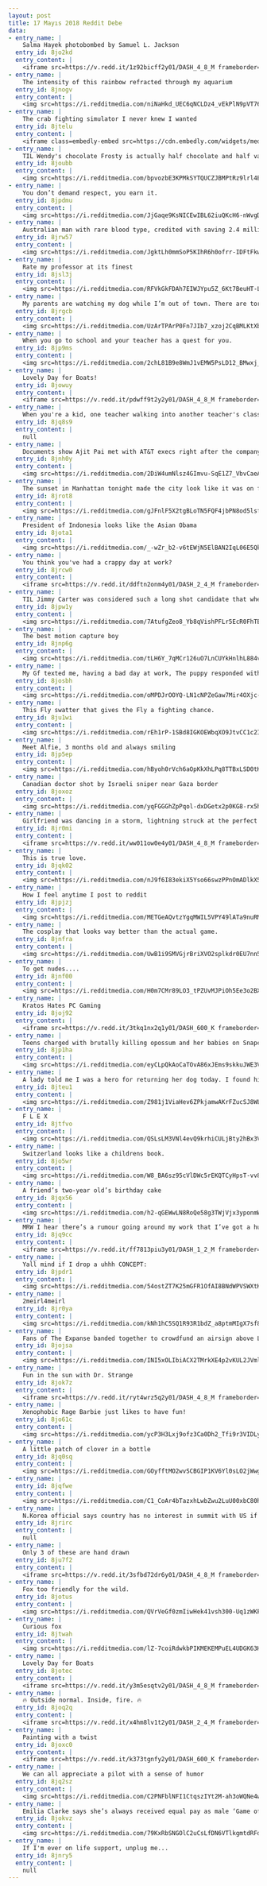 ```yaml
---
layout: post
title: 17 Mayıs 2018 Reddit Debe
data:
- entry_name: |
    Salma Hayek photobombed by Samuel L. Jackson
  entry_id: 8jo2kd
  entry_content: |
    <iframe src=https://v.redd.it/1z92bicff2y01/DASH_4_8_M frameborder=0></iframe>
- entry_name: |
    The intensity of this rainbow refracted through my aquarium
  entry_id: 8jnogv
  entry_content: |
    <img src=https://i.redditmedia.com/niNaHkd_UEC6qNCLDz4_vEkPlN9pVT76DDBgQ4UYoG4.jpg?s=22a33cc34ae8c11a62df944462683799 frameborder=0>
- entry_name: |
    The crab fighting simulator I never knew I wanted
  entry_id: 8jtelu
  entry_content: |
    <iframe class=embedly-embed src=https://cdn.embedly.com/widgets/media.html?src=https%3A%2F%2Fgfycat.com%2Fifr%2FTautWickedDaddylonglegs&url=https%3A%2F%2Fgfycat.com%2FTautWickedDaddylonglegs&image=https%3A%2F%2Fthumbs.gfycat.com%2FTautWickedDaddylonglegs-size_restricted.gif&key=522baf40bd3911e08d854040d3dc5c07&type=text%2Fhtml&schema=gfycat width=600 height=338 scrolling=no frameborder=0 allowfullscreen></iframe>
- entry_name: |
    TIL Wendy's chocolate Frosty is actually half chocolate and half vanilla because owner Dave Thomas thought full chocolate would be too overpowering a flavor paired with their burger and fries meal.
  entry_id: 8joubb
  entry_content: |
    <img src=https://i.redditmedia.com/bpvozbE3KPMkSYTQUCZJBMPtRz9lrl4E2r1cjis-Zco.jpg?s=c584cce4627782e28252b676ddd094be frameborder=0>
- entry_name: |
    You don’t demand respect, you earn it.
  entry_id: 8jpdmu
  entry_content: |
    <img src=https://i.redditmedia.com/JjGaqe9KsNICEwIBL62iuQKcH6-nWvgDpDVIiGPnu60.jpg?s=47029f9d53eba16decaa738176c45264 frameborder=0>
- entry_name: |
    Australian man with rare blood type, credited with saving 2.4 million babies, donates blood for the last time
  entry_id: 8jrw57
  entry_content: |
    <img src=https://i.redditmedia.com/JgktLh0mmSoP5KIhR6h0ofrr-IDFtFkwGrtHBQtu3i0.jpg?s=f637119b71d05f3b105a888c3a54e51b frameborder=0>
- entry_name: |
    Rate my professor at its finest
  entry_id: 8jsl3j
  entry_content: |
    <img src=https://i.redditmedia.com/RFVkGkFDAh7EIWJYpu5Z_6Kt7BeuHT-LPmYMT7rNIW8.jpg?s=a5d63680bdb12e5f49399125bdaef757 frameborder=0>
- entry_name: |
    My parents are watching my dog while I’m out of town. There are tornado warnings and my dad sent me this pic to let me know my dog will be safe.
  entry_id: 8jrgcb
  entry_content: |
    <img src=https://i.redditmedia.com/UzArTPArP0Fn7JIb7_xzoj2CqBMLKtXbdz6JhNyb4LE.jpg?s=59184ae8607f255a6160606b54bb5d99 frameborder=0>
- entry_name: |
    When you go to school and your teacher has a quest for you.
  entry_id: 8jp9ms
  entry_content: |
    <img src=https://i.redditmedia.com/2chL81B9e8WmJ1vEMW5PsLD12_BMwxj_9jQ_uTJ3Ovk.jpg?s=0bfb418a2d46a65c24a6c21692989ca9 frameborder=0>
- entry_name: |
    Lovely Day for Boats!
  entry_id: 8jowuy
  entry_content: |
    <iframe src=https://v.redd.it/pdwff9t2y2y01/DASH_4_8_M frameborder=0></iframe>
- entry_name: |
    When you're a kid, one teacher walking into another teacher's classroom is the biggest crossover event reality has to offer
  entry_id: 8jq8s9
  entry_content: |
    null
- entry_name: |
    Documents show Ajit Pai met with AT&T execs right after the company started paying Michael Cohen. Congress needs to overturn the FCC’s net neutrality repeal and investigate.
  entry_id: 8jnh0y
  entry_content: |
    <img src=https://i.redditmedia.com/2DiW4umNlsz4GImvu-SqE1Z7_VbvCaeARN_NpybFEXI.jpg?s=fd3da0d05bfa05852533a9e588ea6613 frameborder=0>
- entry_name: |
    The sunset in Manhattan tonight made the city look like it was on fire
  entry_id: 8jrot8
  entry_content: |
    <img src=https://i.redditmedia.com/gJFnlF5X2tgBLoTN5FQF4jbPN8od5lsfpH_gg4Ib0v0.jpg?s=c3ed99acd28afad247dce7163eb90719 frameborder=0>
- entry_name: |
    President of Indonesia looks like the Asian Obama
  entry_id: 8jota1
  entry_content: |
    <img src=https://i.redditmedia.com/_-wZr_b2-v6tEWjN5ElBAN2IqL06E5QkCjUVYrXOjL0.jpg?s=2e7fdecc7482432541aa60bcb53d607d frameborder=0>
- entry_name: |
    You think you've had a crappy day at work?
  entry_id: 8jrcw0
  entry_content: |
    <iframe src=https://v.redd.it/ddftn2onm4y01/DASH_2_4_M frameborder=0></iframe>
- entry_name: |
    TIL Jimmy Carter was considered such a long shot candidate that when he told his mother, Lillian, his plans to run for President, she asked him “President of what?”
  entry_id: 8jpw1y
  entry_content: |
    <img src=https://i.redditmedia.com/7AtufgZeo8_Yb8qVishPFLr5EcR0FhTERTVi5CMjZG4.jpg?s=1e08253a6e487dffd24190ad693fde45 frameborder=0>
- entry_name: |
    The best motion capture boy
  entry_id: 8jnp6g
  entry_content: |
    <img src=https://i.redditmedia.com/tLH6Y_7qMCr126uO7LnCUYkHnlhL884vRpNm8EgMKMM.png?s=54e80817b484d7c148e6dba5c6e45e42 frameborder=0>
- entry_name: |
    My Gf texted me, having a bad day at work, The puppy responded with this, when I told her we were taking a picture for mom.
  entry_id: 8josbh
  entry_content: |
    <img src=https://i.redditmedia.com/oMPDJrOOYQ-LN1cNPZeGaw7Mir4OXjc-9BTa5fg0WWA.jpg?s=6d989f45ea6fde111eaa15657b10c27e frameborder=0>
- entry_name: |
    This Fly swatter that gives the Fly a fighting chance.
  entry_id: 8ju1wi
  entry_content: |
    <img src=https://i.redditmedia.com/rEh1rP-1SBd8IGKOEWbqXO9JtvCC1c2I19k2OfO7tLg.jpg?s=d073912c860d16ab722891ac37ed4965 frameborder=0>
- entry_name: |
    Meet Alfie, 3 months old and always smiling
  entry_id: 8jp5ep
  entry_content: |
    <img src=https://i.redditmedia.com/hByoh0rVch6aOpKkXhLPq8TTBxLSD0tKqrUDYG9Rfqo.jpg?s=f2128237ae51f2fb2f3f67891a19b74b frameborder=0>
- entry_name: |
    Canadian doctor shot by Israeli sniper near Gaza border
  entry_id: 8joxoz
  entry_content: |
    <img src=https://i.redditmedia.com/yqFGGGhZpPqol-dxDGetx2p0KG8-rx5hIWvEe68vzzk.jpg?s=4d2a2bae135c5fe9f5f72d4101267112 frameborder=0>
- entry_name: |
    Girlfriend was dancing in a storm, lightning struck at the perfect time
  entry_id: 8jr0mi
  entry_content: |
    <iframe src=https://v.redd.it/ww011ow0e4y01/DASH_4_8_M frameborder=0></iframe>
- entry_name: |
    This is true love.
  entry_id: 8jqk02
  entry_content: |
    <img src=https://i.redditmedia.com/nJ9f6I83ekiX5Yso66swzPPnOmADlkX5VXkUcheZxyw.jpg?s=2ad8ad65cafd1df7a52fd943c678761d frameborder=0>
- entry_name: |
    How I feel anytime I post to reddit
  entry_id: 8jpjzj
  entry_content: |
    <img src=https://i.redditmedia.com/METGeAQvtzYgqMWIL5VPY49lATa9nuRMCANSB0bwgo4.jpg?s=aaa3c539e30145ada4285242f55ba48c frameborder=0>
- entry_name: |
    The cosplay that looks way better than the actual game.
  entry_id: 8jnfra
  entry_content: |
    <img src=https://i.redditmedia.com/UwB1i9SMVGjrBriXVO2splkdr0EU7nn5oK7R9tWmGuQ.jpg?s=f730bba1637ac30b4814885793ba96cd frameborder=0>
- entry_name: |
    To get nudes....
  entry_id: 8jnf00
  entry_content: |
    <img src=https://i.redditmedia.com/H0m7CMr89LO3_tPZUvMJPiOh5Ee3o2BXiWcEn_0lUi8.jpg?s=99eefc4b60d004a1e18ae4c65d5092e1 frameborder=0>
- entry_name: |
    Kratos Hates PC Gaming
  entry_id: 8joj92
  entry_content: |
    <iframe src=https://v.redd.it/3tkq1nx2q1y01/DASH_600_K frameborder=0></iframe>
- entry_name: |
    Teens charged with brutally killing opossum and her babies on Snapchat
  entry_id: 8jp1ha
  entry_content: |
    <img src=https://i.redditmedia.com/eyCLpQkAoCaTOvA86xJEms9skkuJWE3VBYIBr_fiNbI.jpg?s=d170e17f6eef51d241cd3512d14ab9e0 frameborder=0>
- entry_name: |
    A lady told me I was a hero for returning her dog today. I found him 2 ft from the sign.
  entry_id: 8jteu1
  entry_content: |
    <img src=https://i.redditmedia.com/Z981j1ViaHev6ZPkjamwAKrFZucSJ8WLpN5mc_0F2Cs.jpg?s=f88dc352a14b4202aa5e706cb755ee5b frameborder=0>
- entry_name: |
    F L E X
  entry_id: 8jtfvo
  entry_content: |
    <img src=https://i.redditmedia.com/QSLsLM3VNl4evQ9krhiCULjBty2hBx3VHeHmelFUi_I.jpg?s=ff162c6287b82001175060a8a947d9fa frameborder=0>
- entry_name: |
    Switzerland looks like a childrens book.
  entry_id: 8jo5wr
  entry_content: |
    <img src=https://i.redditmedia.com/W8_BA6sz95cVlDWc5rEKQTCyHpsT-vv8Z6TcAzE4Mhc.jpg?s=7f6f3b4c60b143a26db87656ea16bade frameborder=0>
- entry_name: |
    A friend’s two-year old’s birthday cake
  entry_id: 8jqx56
  entry_content: |
    <img src=https://i.redditmedia.com/h2-qGEWwLN8RoQe58g3TWjVjx3yponmWNRGzRQ0e4hI.jpg?s=1e05b6d5b40c8729fd2998e58aed7db1 frameborder=0>
- entry_name: |
    MRW I hear there’s a rumour going around my work that I’ve got a huge penis.
  entry_id: 8jq9cc
  entry_content: |
    <iframe src=https://v.redd.it/ff7813piu3y01/DASH_1_2_M frameborder=0></iframe>
- entry_name: |
    Yall mind if I drop a uhhh CONCEPT:
  entry_id: 8jpdr1
  entry_content: |
    <img src=https://i.redditmedia.com/54ostZT7K25mGFR1OfAI8BNdWPVSWXtKuFXXS9J9q1E.png?s=1f526689eafa9a5d4526f00787918c74 frameborder=0>
- entry_name: |
    2meirl4meirl
  entry_id: 8jr0ya
  entry_content: |
    <img src=https://i.redditmedia.com/kNh1hC5SQ1R93R1bdZ_a8ptmMIgX7sf896ZvqGXa3FE.jpg?s=86b14b7b3ad6704caf3b9e62b5f9cd26 frameborder=0>
- entry_name: |
    Fans of The Expanse banded together to crowdfund an airsign above LA!
  entry_id: 8jojsa
  entry_content: |
    <img src=https://i.redditmedia.com/INI5xOLIbiACX2TMrkXE4p2vKUL2JVmlIVkMoUvX-Ig.jpg?s=3c6d02456949ff3aecb69b323ba88d52 frameborder=0>
- entry_name: |
    Fun in the sun with Dr. Strange
  entry_id: 8jok7z
  entry_content: |
    <iframe src=https://v.redd.it/ryt4wrz5q2y01/DASH_4_8_M frameborder=0></iframe>
- entry_name: |
    Xenophobic Rage Barbie just likes to have fun!
  entry_id: 8jo61c
  entry_content: |
    <img src=https://i.redditmedia.com/ycP3H3Lxj9ofz3Ca0Dh2_Tfi9r3VIDLy4X9pRf7t7Yo.jpg?s=7455b16a6a6c8b15af415c4e16354008 frameborder=0>
- entry_name: |
    A little patch of clover in a bottle
  entry_id: 8jq0sq
  entry_content: |
    <img src=https://i.redditmedia.com/GOyfftMO2wvSCBGIP1KV6Yl0sLO2jWwg6NFmt9HSPkE.jpg?s=eef6d3e0722511627613401a1d97bb58 frameborder=0>
- entry_name: |
  entry_id: 8jqfwe
  entry_content: |
    <img src=https://i.redditmedia.com/C1_CoAr4bTazxhLwbZwu2LuU00xbC80hj1Xet8T9QU8.jpg?s=7986ef391879b0a2dcde54e8064cdb2f frameborder=0>
- entry_name: |
    N.Korea official says country has no interest in summit with US if it's based on 'one-sided' demands to give up nukes
  entry_id: 8jrirc
  entry_content: |
    null
- entry_name: |
    Only 3 of these are hand drawn
  entry_id: 8ju7f2
  entry_content: |
    <iframe src=https://v.redd.it/3sfbd72dr6y01/DASH_4_8_M frameborder=0></iframe>
- entry_name: |
    Fox too friendly for the wild.
  entry_id: 8jotus
  entry_content: |
    <img src=https://i.redditmedia.com/QVrVeGf0zmIiwHek41vsh300-Uq1zWKFtR-n0e6HWQY.jpg?s=24f900e8d2a65bfe4a1a42c74405bc8e frameborder=0>
- entry_name: |
    Curious fox
  entry_id: 8jtwah
  entry_content: |
    <img src=https://i.redditmedia.com/lZ-7coiRdwkbPIKMEKEMPuEL4UDGK63HDB-uHRauBcI.jpg?s=906d654b64a5134626032909496438ce frameborder=0>
- entry_name: |
    Lovely Day for Boats
  entry_id: 8jotec
  entry_content: |
    <iframe src=https://v.redd.it/y3m5esqtv2y01/DASH_4_8_M frameborder=0></iframe>
- entry_name: |
    🔥 Outside normal. Inside, fire. 🔥
  entry_id: 8joq2q
  entry_content: |
    <iframe src=https://v.redd.it/x4hm8lv1t2y01/DASH_2_4_M frameborder=0></iframe>
- entry_name: |
    Painting with a twist
  entry_id: 8joxc0
  entry_content: |
    <iframe src=https://v.redd.it/k373tgnfy2y01/DASH_600_K frameborder=0></iframe>
- entry_name: |
    We can all appreciate a pilot with a sense of humor
  entry_id: 8jq2sz
  entry_content: |
    <img src=https://i.redditmedia.com/C2PNFblNFI1CtqszIYt2M-ah3oWQNe4w8VKm1RxgQd0.jpg?s=207760b1b03cd987716978e8acc96739 frameborder=0>
- entry_name: |
    Emilia Clarke says she’s always received equal pay as male ‘Game of Thrones’ co-stars.
  entry_id: 8jokvz
  entry_content: |
    <img src=https://i.redditmedia.com/79KxRbSNGOlC2uCsLfDN6VTlkgmtdRFds6IJQfvbwso.jpg?s=84fe4e4b0731ddfa86d94535e20d5e69 frameborder=0>
- entry_name: |
    If I'm ever on life support, unplug me...
  entry_id: 8jnry5
  entry_content: |
    null
---
```

